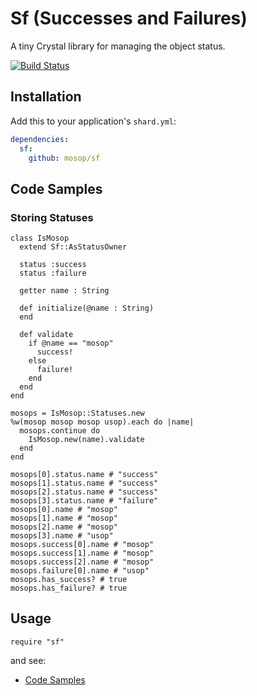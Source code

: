 # Sf (Successes and Failures)

A tiny Crystal library for managing the object status.

[![Build Status](https://travis-ci.org/mosop/sf.svg?branch=master)](https://travis-ci.org/mosop/sf)

## Installation

Add this to your application's `shard.yml`:

```yaml
dependencies:
  sf:
    github: mosop/sf
```

<a name="code_samples"></a>

## Code Samples

### Storing Statuses

```crystal
class IsMosop
  extend Sf::AsStatusOwner

  status :success
  status :failure

  getter name : String

  def initialize(@name : String)
  end

  def validate
    if @name == "mosop"
      success!
    else
      failure!
    end
  end
end

mosops = IsMosop::Statuses.new
%w(mosop mosop mosop usop).each do |name|
  mosops.continue do
    IsMosop.new(name).validate
  end
end

mosops[0].status.name # "success"
mosops[1].status.name # "success"
mosops[2].status.name # "success"
mosops[3].status.name # "failure"
mosops[0].name # "mosop"
mosops[1].name # "mosop"
mosops[2].name # "mosop"
mosops[3].name # "usop"
mosops.success[0].name # "mosop"
mosops.success[1].name # "mosop"
mosops.success[2].name # "mosop"
mosops.failure[0].name # "usop"
mosops.has_success? # true
mosops.has_failure? # true
```

## Usage

```crystal
require "sf"
```

and see:

* [Code Samples](#code_samples)
